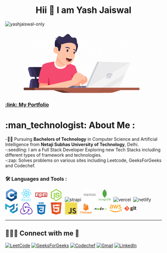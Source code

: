


<h1 id="header" align="center">
  Hii 👋 I am Yash Jaiswal
</h1>
<p align="left"> <img src="https://komarev.com/ghpvc/?username=yashjaiswal-only&label=Profile%20views&color=0e75b6&style=flat" alt="yashjaiswal-only" /> </p>

<div id="header" align="center">
  <img width="400" height="200" margin="0"  src="./ezgif.com-crop.gif" 
  width="100"/>
</div>
<h3> <a href="https://yash-jaiswal.netlify.app/" target="_blank" >:link: My Portfolio</a></h3> 
<h1> :man_technologist: About Me : </h1>
-👨‍🎓 Pursuing <B>Bachelors of Technology</B> in Computer Science and Artificial Intelligence from <B>Netaji Subhas University of Technology</B>, Delhi.
<br/>
-:seedling: I am a Full Stack Developer Exploring new Tech Stacks including different types of framework and technologies.
<br/>
-:zap: Solves problems on various sites including Leetcode, GeeksForGeeks and Codechef.

### :hammer_and_wrench: Languages and Tools :
<div>
  <img src="https://github.com/devicons/devicon/blob/master/icons/cplusplus/cplusplus-original.svg" title="Cpp" alt="Cpp" width="40" height="40"/>&nbsp;
  <img src="https://github.com/devicons/devicon/blob/master/icons/react/react-original-wordmark.svg" title="React" alt="React" width="40" height="40"/>&nbsp;
  <img src="https://github.com/devicons/devicon/blob/master/icons/npm/npm-original-wordmark.svg" title="React" alt="npm" width="40" height="40"/>&nbsp; 
  <img src="https://github.com/devicons/devicon/blob/master/icons/nodejs/nodejs-plain.svg" title="React" alt="node" width="40" height="40"/>&nbsp; 
  <img src="https://seeklogo.com/images/S/strapi-logo-3566BEBAAE-seeklogo.com.png" title="React" alt="strapi" width="40" height="40"/>&nbsp; 
  <img src="https://github.com/devicons/devicon/blob/master/icons/express/express-original-wordmark.svg" title="React" alt="express" width="40" height="40"/>&nbsp; 
  <img src="https://github.com/devicons/devicon/blob/master/icons/mongodb/mongodb-plain-wordmark.svg" title="React" alt="mongodb" width="40" height="40"/>&nbsp; 
  <img src="https://upload.wikimedia.org/wikipedia/commons/thumb/5/5e/Vercel_logo_black.svg/768px-Vercel_logo_black.svg.png" title="Material UI" alt="vercel" width="60" height="20"/>&nbsp;
  <img src="https://upload.wikimedia.org/wikipedia/commons/thumb/b/b8/Netlify_logo.svg/221px-Netlify_logo.svg.png?20180815190440" title="Material UI" alt="netlify" width="60" height="20"/>&nbsp;  
  <img src="https://github.com/devicons/devicon/blob/master/icons/materialui/materialui-original.svg" title="Material UI" alt="Material UI" width="40" height="40"/>&nbsp;
  <img src="https://github.com/devicons/devicon/blob/master/icons/redux/redux-original.svg" title="Redux" alt="Redux " width="40" height="40"/>&nbsp;
  <img src="https://github.com/devicons/devicon/blob/master/icons/css3/css3-plain-wordmark.svg"  title="CSS3" alt="CSS" width="40" height="40"/>&nbsp;
  <img src="https://github.com/devicons/devicon/blob/master/icons/html5/html5-original.svg" title="HTML5" alt="HTML" width="40" height="40"/>&nbsp;
  <img src="https://github.com/devicons/devicon/blob/master/icons/javascript/javascript-original.svg" title="JavaScript" alt="JavaScript" width="40" height="40"/>&nbsp;
  <img src="https://github.com/devicons/devicon/blob/master/icons/firebase/firebase-plain-wordmark.svg" title="Firebase" alt="Firebase" width="40" height="40"/>&nbsp;
  <img src="https://github.com/devicons/devicon/blob/master/icons/nodejs/nodejs-original-wordmark.svg" title="NodeJS" alt="NodeJS" width="40" height="40"/>&nbsp;
  <img src="https://github.com/devicons/devicon/blob/master/icons/amazonwebservices/amazonwebservices-plain-wordmark.svg" title="AWS" alt="AWS" width="40" height="40"/>&nbsp;
  <img src="https://github.com/devicons/devicon/blob/master/icons/git/git-original-wordmark.svg" title="Git" alt="Git" width="40" height="40"/>
</div>
<hr>

## 🧑🏻‍💻 Connect with me 👋
<a href="https://leetcode.com/yashjaiswal_only/"> ![LeetCode](https://img.shields.io/badge/LeetCode-000000?style=for-the-badge&logo=LeetCode&logoColor=#d16c06)</a>
<a href="https://auth.geeksforgeeks.org/user/yashjaiswal2121/profile"> ![GeeksForGeeks](https://img.shields.io/badge/GeeksForGeeks-green?style=for-the-badge&logo=GeeksForGeeks&logoColor=#d16c06)</a>
<a href="https://www.codechef.com/users/yash_jaiswal11"> ![Codechef](https://img.shields.io/badge/Codechef-000000?style=for-the-badge&logo=Codechef&logoColor=#d16c06)</a>
<a href="mailto:yashjaiswal2121@gmail.com"> ![Gmail](https://img.shields.io/badge/Gmail-D14836?style=for-the-badge&logo=gmail&logoColor=white)</a>
<a href="https://www.linkedin.com/in/yash-jaiswal-0391691b9/"> ![LinkedIn](https://img.shields.io/badge/linkedin-%230077B5.svg?style=for-the-badge&logo=linkedin&logoColor=white)</a>



